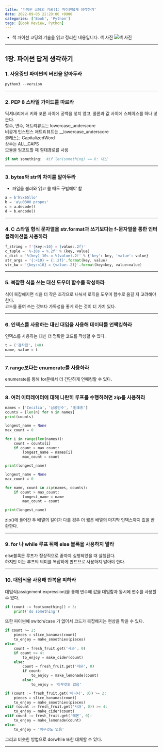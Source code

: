 ```yaml
---
title: '파이썬 코딩의 기술(1) 파이썬답게 생각하기'
date: 2022-09-05 22:20:00 +0900
categories: ['Book', 'Python']
tags: [Book Review, Python]
---
```


- 책 파이선 코딩의 기술을 읽고 정리한 내용입니다.
책 사진
![책 사진](../assets/img/book_cover)

---

##  1장. 파이썬 답게 생각하기
### 1. 사용중인 파이썬의 버전을 알아두라
```py
python3 --version
```
---

### 2. PEP 8 스타일 가이드를 따르라
딕셔너리에서 키와 코론 사이에 공백을 넣지 않고, 콜론과 값 사이에 스페이스를 하나 넣는다.  
함수, 변수, 애트리뷰트는 lowercase_underscore  
비공개 인스턴스 애트리뷰트는 __lowercase_underscore  
클래스는 CapitalizedWord  
상수는 ALL_CAPS  
모듈을 임포트할 때 절대경로를 사용  

```py
if not something:  #if len(something) == 0: 대신 
```

---

### 3. bytes와 str의 차이를 알아두라
- 파일을 불러와 읽고 쓸 때도 구별해야 함  
```py
a = b'h\x65llo'
b = 'a\u0300 propos'
c = a.decode()
d = b.encode()
```

---

### 4. C 스타일 형식 문자열을 str.format과 쓰기보다는 f-문자열을 통한 인터폴레이션을 사용하라
```py
f_string = f'{key:<10} = {value:.2f}'
c_tuple = '%-10s = %.2f' % (key, value)
c_dict = '%(key)-10s = %(value).2f' % {'key': key, 'value': value}
str_args = '{:<10} = {:.2f}'.format(key, value)
str_kw = '{key:<10} = {value:.2f}'.format(key=key, value=value)
```
---

### 5. 복잡한 식을 쓰는 대신 도우미 함수를 작성하라
식이 복잡해지면 식을 더 작은 조각으로 나눠서 로직을 도우미 함수로 옴길 지 고려해야 한다.  
코드를 줄여 쓰는 것보다 가독성을 좋게 하는 것이 더 가치 있다.

---

### 6. 인덱스를 사용하는 대신 대입을 사용해 데이터를 언팩킹하라
인덱스를 사용하는 대신 더 명확한 코드를 작성할 수 있다.  
```py
t = ('감자칩', 140)
name, value = t
```
---

### 7. range보다는 enumerate를 사용하라
enumerate를 통해 for문에서 더 간단하게 언패킹할 수 있다.  

---

### 8. 여러 이터레이터에 대해 나란히 루프를 수행하려면 zip를 사용하라
```py
names = ['Cecilia', '남궁민수', '毛泽东']
counts = [len(n) for n in names]
print(counts)

longest_name = None
max_count = 0

for i in range(len(names)):
    count = counts[i]
    if count > max_count:
        longest_name = names[i]
        max_count = count

print(longest_name)

longest_name = None
max_count = 0

for name, count in zip(names, counts):
    if count > max_count:
        longest_name = name
        max_count = count

print(longest_name)
```
zip()에 들어간 두 배열의 길이가 다를 경우 더 짧은 배열의 마지막 인덱스까지 값을 반환한다.  

---

### 9. for 나 while 루프 뒤에 else 블록을 사용하지 말라
else블록은 루프가 정상적으로 끝까지 실행되었을 때 실행된다.  
하지만 이는 루프의 의미를 복잡하게 만드므로 사용하지 말아야 한다.  

---

### 10. 대입식을 사용해 반복을 피하라
대입식(assignment expression)을 통해 변수에 값을 대입함과 동시에 변수를 사용할 수 있다.  
```py
if (count := foo(something)) > 3:
    print('do something')
```
또한 파이썬에 switch/case 가 없어서 코드가 복잡해지는 현상을 막을 수 있다.  
```py
if count >= 2:
    pieces = slice_bananas(count)
    to_enjoy = make_smoothies(pieces)
else:
    count = fresh_fruit.get('사과', 0)
    if count >= 4:
        to_enjoy = make_cider(count)
    else:
        count = fresh_fruit.get('레몬', 0)
        if count:
            to_enjoy = make_lemonade(count)
        else:
            to_enjoy = '아무것도 없음'

if (count := fresh_fruit.get('바나나', 0)) >= 2:
    pieces = slice_bananas(count)
    to_enjoy = make_smoothies(pieces)
elif (count := fresh_fruit.get('사과', 0)) >= 4:
    to_enjoy = make_cider(count)
elif count := fresh_fruit.get('레몬', 0):
    to_enjoy = make_lemonade(count)
else:
    to_enjoy = '아무것도 없음'
```
그리고 비슷한 방법으로 do/while 또한 대체할 수 있다.  

---

